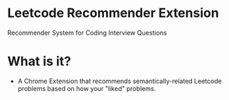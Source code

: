 # Leetcode Recommender Extension
Recommender System for Coding Interview Questions

# What is it?
- A Chrome Extension that recommends semantically-related Leetcode problems based on how your "liked" problems.
